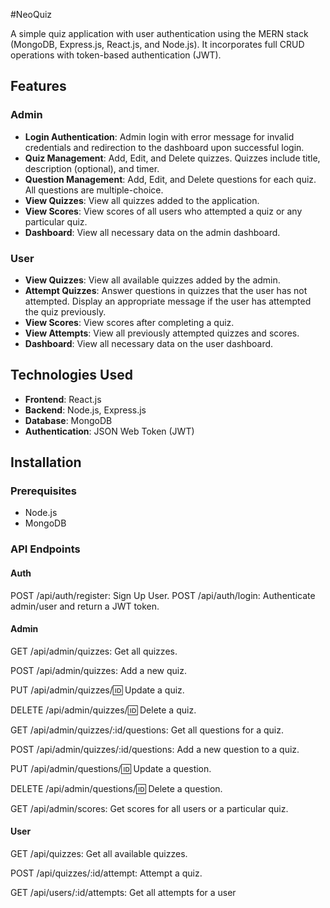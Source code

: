 #NeoQuiz

A simple quiz application with user authentication using the MERN stack (MongoDB, Express.js, React.js, and Node.js). It incorporates full CRUD operations with token-based authentication (JWT).

## Features

### Admin
- **Login Authentication**: Admin login with error message for invalid credentials and redirection to the dashboard upon successful login.
- **Quiz Management**: Add, Edit, and Delete quizzes. Quizzes include title, description (optional), and timer.
- **Question Management**: Add, Edit, and Delete questions for each quiz. All questions are multiple-choice.
- **View Quizzes**: View all quizzes added to the application.
- **View Scores**: View scores of all users who attempted a quiz or any particular quiz.
- **Dashboard**: View all necessary data on the admin dashboard.

### User
- **View Quizzes**: View all available quizzes added by the admin.
- **Attempt Quizzes**: Answer questions in quizzes that the user has not attempted. Display an appropriate message if the user has attempted the quiz previously.
- **View Scores**: View scores after completing a quiz.
- **View Attempts**: View all previously attempted quizzes and scores.
- **Dashboard**: View all necessary data on the user dashboard.

## Technologies Used
- **Frontend**: React.js
- **Backend**: Node.js, Express.js
- **Database**: MongoDB
- **Authentication**: JSON Web Token (JWT)

## Installation

### Prerequisites
- Node.js
- MongoDB

### API Endpoints
#### Auth
POST /api/auth/register: Sign Up User.
POST /api/auth/login: Authenticate admin/user and return a JWT token.

#### Admin
GET /api/admin/quizzes: Get all quizzes.

POST /api/admin/quizzes: Add a new quiz.

PUT /api/admin/quizzes/:id: Update a quiz.

DELETE /api/admin/quizzes/:id: Delete a quiz.

GET /api/admin/quizzes/:id/questions: Get all questions for a quiz.

POST /api/admin/quizzes/:id/questions: Add a new question to a quiz.

PUT /api/admin/questions/:id: Update a question.

DELETE /api/admin/questions/:id: Delete a question.

GET /api/admin/scores: Get scores for all users or a particular quiz.

#### User
GET /api/quizzes: Get all available quizzes.

POST /api/quizzes/:id/attempt: Attempt a quiz.

GET /api/users/:id/attempts: Get all attempts for a user
